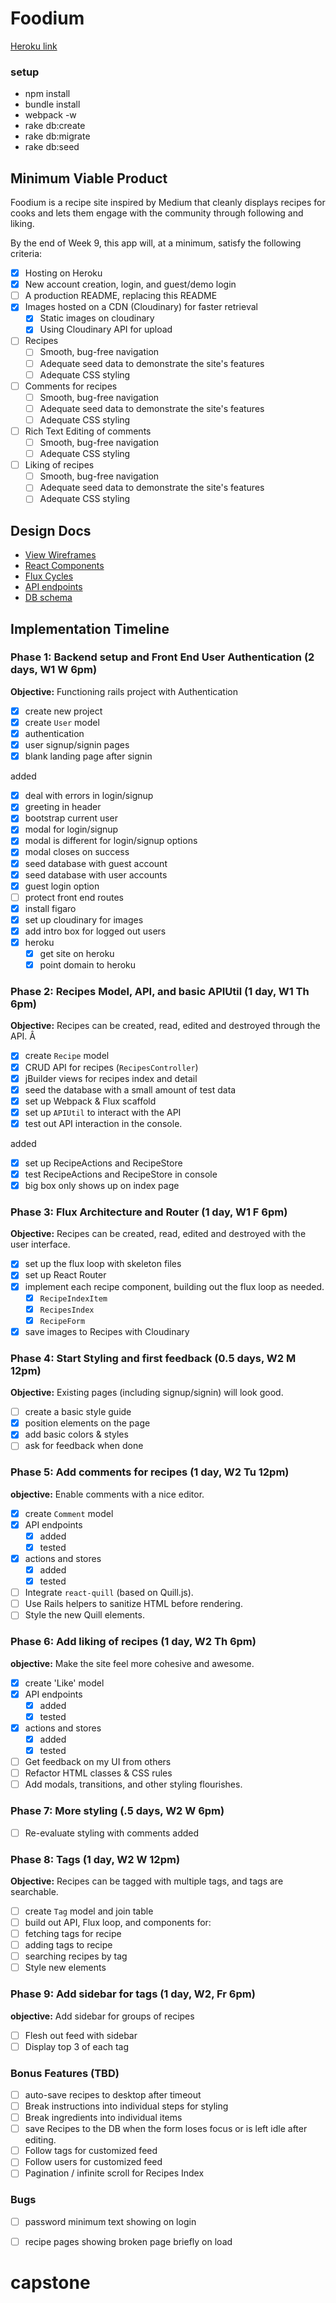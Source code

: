 # Foodium

[Heroku link][heroku]

[heroku]: http://foodium-aa.herokuapp.com

### setup
 - npm install
 - bundle install
 - webpack -w
 - rake db:create
 - rake db:migrate
 - rake db:seed

## Minimum Viable Product

Foodium is a recipe site inspired by Medium that cleanly displays recipes for cooks and lets them engage with the community through following and liking.

By the end of Week 9, this app will, at a minimum, satisfy the following criteria:

- [x] Hosting on Heroku
- [x] New account creation, login, and guest/demo login
- [ ] A production README, replacing this README
- [x] Images hosted on a CDN (Cloudinary) for faster retrieval
  - [x] Static images on cloudinary
  - [x] Using Cloudinary API for upload
- [ ] Recipes
  - [ ] Smooth, bug-free navigation
  - [ ] Adequate seed data to demonstrate the site's features
  - [ ] Adequate CSS styling
- [ ] Comments for recipes
  - [ ] Smooth, bug-free navigation
  - [ ] Adequate seed data to demonstrate the site's features
  - [ ] Adequate CSS styling
- [ ] Rich Text Editing of comments
  - [ ] Smooth, bug-free navigation
  - [ ] Adequate CSS styling
- [ ] Liking of recipes
  - [ ] Smooth, bug-free navigation
  - [ ] Adequate seed data to demonstrate the site's features
  - [ ] Adequate CSS styling

## Design Docs
* [View Wireframes][views]
* [React Components][components]
* [Flux Cycles][flux-cycles]
* [API endpoints][api-endpoints]
* [DB schema][schema]

[views]: docs/views.md
[components]: docs/components.md
[flux-cycles]: docs/flux-cycles.md
[api-endpoints]: docs/api-endpoints.md
[schema]: docs/schema.md

## Implementation Timeline

### Phase 1: Backend setup and Front End User Authentication (2 days, W1 W 6pm)

**Objective:** Functioning rails project with Authentication

- [x] create new project
- [x] create `User` model
- [x] authentication
- [x] user signup/signin pages
- [x] blank landing page after signin

added
- [x] deal with errors in login/signup
- [x] greeting in header
- [x] bootstrap current user
- [x] modal for login/signup
 - [x] modal is different for login/signup options
 - [x] modal closes on success
- [x] seed database with guest account
- [x] seed database with user accounts
- [x] guest login option
- [ ] protect front end routes
- [x] install figaro
- [x] set up cloudinary for images
- [x] add intro box for logged out users
- [x] heroku
  - [x] get site on heroku
  - [x] point domain to heroku

### Phase 2: Recipes Model, API, and basic APIUtil (1 day, W1 Th 6pm)

**Objective:** Recipes can be created, read, edited and destroyed through
the API.
Â
- [x] create `Recipe` model
- [x] CRUD API for recipes (`RecipesController`)
- [x] jBuilder views for recipes index and detail
- [x] seed the database with a small amount of test data
- [x] set up Webpack & Flux scaffold
- [x] set up `APIUtil` to interact with the API
- [x] test out API interaction in the console.

added
- [x] set up RecipeActions and RecipeStore
- [x] test RecipeActions and RecipeStore in console
- [x] big box only shows up on index page

### Phase 3: Flux Architecture and Router (1 day, W1 F 6pm)

**Objective:** Recipes can be created, read, edited and destroyed with the user interface.

- [x] set up the flux loop with skeleton files
- [x] set up React Router
- [x] implement each recipe component, building out the flux loop as needed.
  - [x] `RecipeIndexItem`
  - [x] `RecipesIndex`
  - [x] `RecipeForm`
- [x] save images to Recipes with Cloudinary

### Phase 4: Start Styling and first feedback (0.5 days, W2 M 12pm)

**Objective:** Existing pages (including signup/signin) will look good.

- [ ] create a basic style guide
- [x] position elements on the page
- [x] add basic colors & styles
- [ ] ask for feedback when done

### Phase 5: Add comments for recipes (1 day, W2 Tu 12pm)

**objective:** Enable comments with a nice editor.
- [x] create `Comment` model
- [x] API endpoints
  - [x] added
  - [x] tested
- [x] actions and stores
  - [x] added
  - [x] tested
- [ ] Integrate `react-quill` (based on Quill.js).
- [ ] Use Rails helpers to sanitize HTML before rendering.
- [ ] Style the new Quill elements.

### Phase 6: Add liking of recipes (1 day, W2 Th 6pm)

**objective:** Make the site feel more cohesive and awesome.
- [x] create 'Like' model
- [x] API endpoints
  - [x] added
  - [x] tested
- [x] actions and stores
  - [x] added
  - [x] tested
- [ ] Get feedback on my UI from others
- [ ] Refactor HTML classes & CSS rules
- [ ] Add modals, transitions, and other styling flourishes.

### Phase 7: More styling (.5 days, W2 W 6pm)
- [ ] Re-evaluate styling with comments added

### Phase 8: Tags (1 day, W2 W 12pm)

**Objective:** Recipes can be tagged with multiple tags, and tags are searchable.

- [ ] create `Tag` model and join table
- [ ] build out API, Flux loop, and components for:
- [ ] fetching tags for recipe
- [ ] adding tags to recipe
- [ ] searching recipes by tag
- [ ] Style new elements

### Phase 9: Add sidebar for tags (1 day, W2, Fr 6pm)

**objective:** Add sidebar for groups of recipes

- [ ] Flesh out feed with sidebar
- [ ] Display top 3 of each tag

### Bonus Features (TBD)
- [ ] auto-save recipes to desktop after timeout
- [ ] Break instructions into individual steps for styling
- [ ] Break ingredients into individual items
- [ ] save Recipes to the DB when the form loses focus or is left idle after editing.
- [ ] Follow tags for customized feed
- [ ] Follow users for customized feed
- [ ] Pagination / infinite scroll for Recipes Index

### Bugs
- [ ] password minimum text showing on login
- [ ] recipe pages showing broken page briefly on load


[phase-one]: docs/phases/phase1.md
[phase-two]: docs/phases/phase2.md
[phase-three]: docs/phases/phase3.md
[phase-four]: docs/phases/phase4.md
[phase-five]: docs/phases/phase5.md
# capstone

